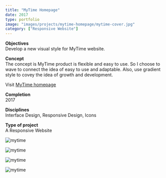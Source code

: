 ```yaml
---
title: "MyTime Homepage"
date: 2017
type: portfolio
image: "images/projects/mytime-homepage/mytime-cover.jpg"
category: ["Responsive Website"]
---
```


<b>Objectives</b><br>
Develop a new visual style for MyTime website.

<b>Concept</b><br>
The concept is MyTime product is flexible and easy to use. So I choose to wave to connect the idea of easy to use and adaptable. Also, use gradient style to covey the idea of growth and development.

​Visit [MyTime homepage](https://www.mytime.com/)

<b>Completion</b><br>
2017

<b>Disciplines</b><br>
Interface Design, Responsive Design, Icons

<b>Type of project</b><br>
A Responsive Website

<img src="/images/projects/mytime-homepage/mytime-cover.jpg" loading="lazy" alt="mytime"><br>

<img src="/images/projects/mytime-homepage/mytime-1.jpg" loading="lazy" alt="mytime"><br>

<img src="/images/projects/mytime-homepage/mytime-2.jpg" loading="lazy" alt="mytime"><br>

<img src="/images/projects/mytime-homepage/mytime-3.jpg" loading="lazy" alt="mytime"><br>

